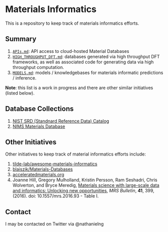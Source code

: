 # Materials Informatics

This is a repository to keep track of materials informatics efforts.

## Summary

1. [`APIs.md`](https://github.com/nathanielng/materials-informatics/blob/master/APIs.md): API access to cloud-hosted Material Databases
2. [`HIGH_THROUGHPUT_DFT.md`](https://github.com/nathanielng/materials-informatics/blob/master/HIGH_THROUGHPUT_DFT.md): databases generated via high throughput DFT frameworks, as well as associated code for generating data via high throughput computation.
3. [`MODELS.md`](https://github.com/nathanielng/materials-informatics/blob/master/MODELS.md): models / knowledgebases for materials informatic predictions / inference.

**Note**: this list is a work in progress and there are other similar initiatives (listed below).


## Database Collections

1. [NIST SRD (Standnard Reference Data) Catalog](https://www.nist.gov/srd/srd-catalog)
2. [NIMS Materials Database](https://mits.nims.go.jp/index_en.html)

## Other Initiatives

Other initiatives to keep track of material informatics efforts include:

1. [tilde-lab/awesome-materials-informatics](https://github.com/tilde-lab/awesome-materials-informatics)
2. [blaiszik/Materials-Databases](https://github.com/blaiszik/Materials-Databases)
3. [acceleratedmaterials.org](http://acceleratedmaterials.org/free-materials-databases-and-repositories/)
4. Joanne Hill, Gregory Mulholland, Kristin Persson, Ram Seshadri, Chris Wolverton, and Bryce Meredig, [Materials science with large-scale data and informatics: Unlocking new opportunities](https://doi.org/10.1557/mrs.2016.93), *MRS Bulletin*, **41**, 399, (2016). doi: 10.1557/mrs.2016.93 - Table I.

## Contact

I may be contacted on Twitter via @nathanielng
